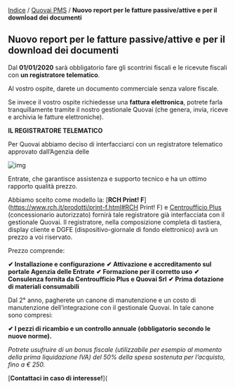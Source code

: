 [Indice](index.html) / [Quovai PMS](quovai-pms-it.md) / **Nuovo report per le fatture passive/attive e per il download dei documenti**

## Nuovo report per le fatture passive/attive e per il download dei documenti

Dal **01/01/2020** sarà obbligatorio fare gli scontrini fiscali e le ricevute fiscali con **un registratore telematico**.

Al vostro ospite, darete un documento commerciale senza valore fiscale.

Se invece il vostro ospite richiedesse una **fattura elettronica**, potrete farla tranquillamente tramite il nostro gestionale Quovai (che genera, invia, riceve e archivia le fatture elettroniche).

**IL REGISTRATORE TELEMATICO**

Per Quovai abbiamo deciso di interfacciarci con un registratore telematico approvato dall’Agenzia delle 

![img](https://blog.quovai.com/wp-content/uploads/2019/11/RCH-printF-1-300x261.png) 

Entrate, che garantisce assistenza e supporto tecnico e ha un ottimo rapporto qualità prezzo.

Abbiamo scelto come modello la: [**RCH Print! F**](https://www.rch.it/prodotti/print-f.html#RCH Print! F) e [Centroufficio Plus](http://www.centroufficioplus.it/) (concessionario autorizzato) fornirà tale registratore già interfacciata con il gestionale Quovai. Il registratore, nella composizione completa di tastiera, display cliente e DGFE (dispositivo-giornale di fondo elettronico) avrà un prezzo a voi riservato.

Prezzo comprende:

**✔ Installazione e configurazione**
**✔ Attivazione e accreditamento sul portale Agenzia delle Entrate**
**✔ Formazione per il corretto uso**
**✔ Consulenza fornita da Centroufficio Plus e Quovai Srl**
**✔ Prima dotazione di materiali consumabili**

Dal 2° anno, pagherete un canone di manutenzione e un costo di manutenzione dell’integrazione con il gestionale Quovai. In tale canone sono compresi:

**✔ I pezzi di ricambio e un controllo annuale (obbligatorio secondo le nuove norme).**

*Potrete usufruire di un bonus fiscale (utilizzabile per esempio al momento della prima liquidazione IVA) del 50% della spesa sostenuta per l’acquisto, fino a € 250.*

[**Contattaci in caso di interesse!**](